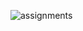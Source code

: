 
![assignments](https://github.com/shreeshailaya/c-dac/blob/main/Database%20technologies/Media/Assignments/4-6.png)

